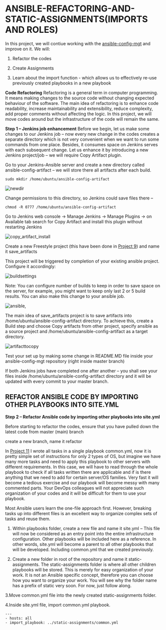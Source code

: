 # ANSIBLE-REFACTORING-AND-STATIC-ASSIGNMENTS(IMPORTS AND ROLES)

In this project, we will contiue working with the [ansible-config-mgt](https://github.com/JohnUmeh/ansible-config-mgt) and improve on it. We will:

1. Refactor the codes

2. Create Assignments

3. Learn about the import function - which allows us to effectively re-use previously created playbooks in a new playbook

**Code Refactoring**
Refactoring is a general term in computer programming. It means making changes to the source code without changing expected behaviour of the software. The main idea of refactoring is to enhance code readability, increase maintainability and extensibility, reduce complexity, add proper comments without affecting the logic.
In this project, we will move codes around but the infrastructure of the code will remain the same.

**Step 1 – Jenkins job enhancement**
Before we begin, let us make some changes to our Jenkins job – now every new change in the codes creates a separate directory which is not very convenient when we want to run some commands from one place. Besides, it consumes space on Jenkins serves with each subsequent change. Let us enhance it by introducing a new Jenkins project/job – we will require Copy Artifact plugin.

Go to your Jenkins-Ansible server and create a new directory called ansible-config-artifact – we will store there all artifacts after each build.

`sudo mkdir /home/ubuntu/ansible-config-artifact`

![newdir](https://user-images.githubusercontent.com/77943759/230754559-d869db71-39af-4fbe-8350-b3d4608711e3.png)

Change permissions to this directory, so Jenkins could save files there – 

`chmod -R 0777 /home/ubuntu/ansible-config-artifact`

Go to Jenkins web console -> Manage Jenkins -> Manage Plugins -> on Available tab search for Copy Artifact and install this plugin without restarting Jenkins

![copy_artifact_install](https://user-images.githubusercontent.com/77943759/230754660-dbbccf04-bdec-49b7-9624-90f42ad28956.png)

Create a new Freestyle project (this have been done in [Project 9](https://github.com/JohnUmeh/Tooling-Website-Deployment-Automation-with-continous-Integration)) and name it save_artifacts

This project will be triggered by completion of your existing ansible project. Configure it accordingly:

![buildsettings](https://user-images.githubusercontent.com/77943759/230754957-08be623b-2376-43d5-ba0e-6ae330a3e950.png)

Note: You can configure number of builds to keep in order to save space on the server, for example, you might want to keep only last 2 or 5 build results. You can also make this change to your ansible job.

![ansible,](https://user-images.githubusercontent.com/77943759/230754986-a05acc20-ecc6-4ccc-9b6b-e6abe071135b.png)

The main idea of save_artifacts project is to save artifacts into /home/ubuntu/ansible-config-artifact directory. To achieve this, create a Build step and choose Copy artifacts from other project, specify ansible as a source project and /home/ubuntu/ansible-config-artifact as a target directory.

![artifacttocopy](https://user-images.githubusercontent.com/77943759/230755043-4cbad02d-c7e2-4636-859a-4152d77c7aae.png)

Test your set up by making some change in README.MD file inside your ansible-config-mgt repository (right inside master branch)

If both Jenkins jobs have completed one after another – you shall see your files inside /home/ubuntu/ansible-config-artifact directory and it will be updated with every commit to your master branch.

## **REFACTOR ANSIBLE CODE BY IMPORTING OTHER PLAYBOOKS INTO SITE.YML**

**Step 2 – Refactor Ansible code by importing other playbooks into site.yml**

Before starting to refactor the codes, ensure that you have pulled down the latest code from master (main) branch

create a new branch, name it refactor

In [Project 11](https://github.com/JohnUmeh/Tooling-Website-Deployment-Automation-with-continous-Integration) I wrote all tasks in a single playbook common.yml, now it is pretty simple set of instructions for only 2 types of OS, but imagine we have many more tasks and  need to apply this playbook to other servers with different requirements. In this case, we will have to read through the whole playbook to check if all tasks written there are applicable and if is there anything that we need to add for certain server/OS families. Very fast it will become a tedious exercise and our playbook will become messy with many commented parts. Your DevOps colleagues will not appreciate such organization of your codes and it will be difficult for them to use your playbook.

Most Ansible users learn the one-file approach first. However, breaking tasks up into different files is an excellent way to organize complex sets of tasks and reuse them.

1. Within playbooks folder, create a new file and name it site.yml – This file will now be considered as an entry point into the entire infrastructure configuration. Other playbooks will be included here as a reference. In other words, site.yml will become a parent to all other playbooks that will be developed. Including common.yml that we created previously.

2. Create a new folder in root of the repository and name it static-assignments. The static-assignments folder is where all other children playbooks will be stored. This is merely for easy organization of your work. It is not an Ansible specific concept, therefore you can choose how you want to organize your work. You will see why the folder name has a prefix of static very soon. For now, just follow along.

3.Move common.yml file into the newly created static-assignments folder.

4.Inside site.yml file, import common.yml playbook.

```
---
- hosts: all
- import_playbook: ../static-assignments/common.yml

```















